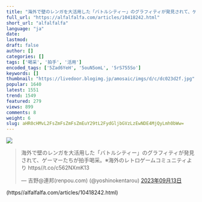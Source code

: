 ```yaml
---
title: "海外で壁のレンガを大活用した「バトルシティー」のグラフィティが発見されて、ゲーマーたちが拍手喝采。 "
full_url: "https://alfalfalfa.com/articles/10418242.html"
short_url: "alfalfalfa"
language: "ja"
date: 
lastmod: 
draft: false
author: []
categories: []
tags: ['喝采', '拍手', '活用']
encoded_tags: ['5Zad6YeH', '5ouN5omL', '5rS755So']
keywords: []
thumbnail: "https://livedoor.blogimg.jp/amosaic/imgs/d/c/dc023d2f.jpg"
popular: 1640
latest: 1551
trend: 1549
featured: 279
views: 899
comments: 8
weight: 6
slug: aHR0cHMvL2FsZmFsZmFsZmEuY29tL2FydGljbGVzLzEwNDE4MjQyLmh0bWw=
---
```


![](https://livedoor.blogimg.jp/amosaic/imgs/d/c/dc023d2f.jpg)

<blockquote class='twitter-tweet'><p lang='ja' dir='ltr'>海外で壁のレンガを大活用した「バトルシティー」のグラフィティが発見されて、ゲーマーたちが拍手喝采。※海外のレトロゲームコミュニティより https//t.co/c562NXmK13</p>— 吉野@連邦(renpou.com) (@yoshinokentarou) <a href='https//twitter.com/yoshinokentarou/status/1701885897351057807' target='_blank' rel='nofollow'>2023年09月13日</a></blockquote> 

(https//alfalfalfa.com/articles/10418242.html)
